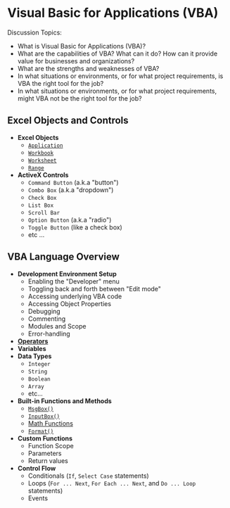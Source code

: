 # Visual Basic for Applications (VBA)

Discussion Topics:

  + What is Visual Basic for Applications (VBA)?
  + What are the capabilities of VBA? What can it do? How can it provide value for businesses and organizations?
  + What are the strengths and weaknesses of VBA?
  + In what situations or environments, or for what project requirements, is VBA the right tool for the job?
  + In what situations or environments, or for what project requirements, might VBA not be the right tool for the job?

## Excel Objects and Controls

  + **Excel Objects**
    + [`Application`](https://msdn.microsoft.com/en-us/vba/excel-vba/articles/application-object-excel)
    + [`Workbook`](https://msdn.microsoft.com/en-us/vba/excel-vba/articles/workbook-object-excel)
    + [`Worksheet`](https://msdn.microsoft.com/en-us/vba/excel-vba/articles/worksheet-object-excel)
    + [`Range`](https://msdn.microsoft.com/en-us/vba/excel-vba/articles/range-object-excel)
  + **ActiveX Controls**
    + `Command Button` (a.k.a "button")
    + `Combo Box` (a.k.a "dropdown")
    + `Check Box`
    + `List Box`
    + `Scroll Bar`
    + `Option Button` (a.k.a "radio")
    + `Toggle Button` (like a check box)
    + etc ...

## VBA Language Overview

  + **Development Environment Setup**
    + Enabling the "Developer" menu
    + Toggling back and forth between "Edit mode"
    + Accessing underlying VBA code
    + Accessing Object Properties
    + Debugging
    + Commenting
    + Modules and Scope
    + Error-handling
  + [**Operators**](https://msdn.microsoft.com/en-us/library/aa338163.aspx)
  + **Variables**
  + **Data Types**
    + `Integer`
    + `String`
    + `Boolean`
    + `Array`
    + etc...
  + **Built-in Functions and Methods**
    + [`MsgBox()`](https://msdn.microsoft.com/en-us/library/aa445082.aspx)
    + [`InputBox()`](https://msdn.microsoft.com/en-us/vba/excel-vba/articles/application-inputbox-method-excel)
    + [Math Functions](https://msdn.microsoft.com/en-us/library/aa445143.aspx)
    + [`Format()`](https://msdn.microsoft.com/en-us/vba/language-reference-vba/articles/format-function-visual-basic-for-applications)
  + **Custom Functions**
    + Function Scope
    + Parameters
    + Return values
  + **Control Flow**
    + Conditionals (`If`, `Select Case` statements)
    + Loops (`For ... Next`, `For Each ... Next`, and `Do ... Loop` statements)
    + Events
